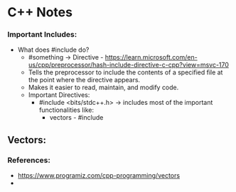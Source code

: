 # C++ Notes
### Important Includes:
- What does #include do?
  - #something -> Directive - https://learn.microsoft.com/en-us/cpp/preprocessor/hash-include-directive-c-cpp?view=msvc-170
  - Tells the preprocessor to include the contents of a specified file at the point where the directive appears.
  - Makes it easier to read, maintain, and modify code.
  - Important Directives:
    - #include <bits/stdc++.h> -> includes most of the important functionalities like:
      - vectors - #include <vector>

## Vectors:
### References:
- https://www.programiz.com/cpp-programming/vectors
- 
